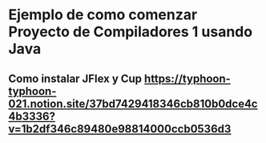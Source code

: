# Ejemplo de como comenzar Proyecto de Compiladores 1 usando Java
## Como instalar JFlex y Cup https://typhoon-typhoon-021.notion.site/37bd7429418346cb810b0dce4c4b3336?v=1b2df346c89480e98814000ccb0536d3

